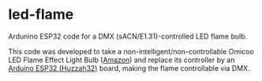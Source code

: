 # led-flame

Ardunino ESP32 code for a DMX (sACN/E1.31)-controlled LED flame bulb.

This code was developed to take a non-intelligent/non-controllable Omicoo LED
Flame Effect Light Bulb ([Amazon](https://www.amazon.com/dp/B07BPYTZD5/ref=twister_B07VKL9H99))
and replace its controller by an [Arduino ESP32 (Huzzah32)](https://www.adafruit.com/product/3405)
board, making the flame controllable via DMX.
